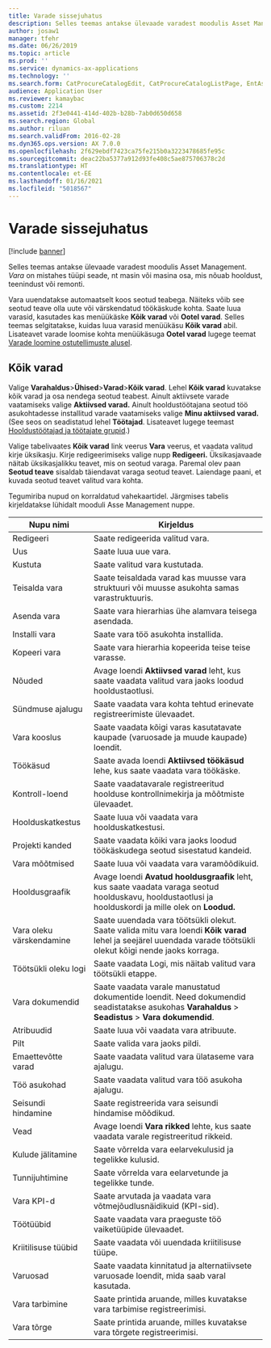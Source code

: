 ```yaml
---
title: Varade sissejuhatus
description: Selles teemas antakse ülevaade varadest moodulis Asset Management.
author: josaw1
manager: tfehr
ms.date: 06/26/2019
ms.topic: article
ms.prod: ''
ms.service: dynamics-ax-applications
ms.technology: ''
ms.search.form: CatProcureCatalogEdit, CatProcureCatalogListPage, EntAssetTimeline, EntAssetObjectTableLookup, EntAssetObjectTableParent, EntAssetObjectOverview, EntAssetObjectImage, EntAssetObjectTable, EntAssetLifecycleStateLog, EntAssetObjectWorkOrderActive, EntAssetObjectAttribute
audience: Application User
ms.reviewer: kamaybac
ms.custom: 2214
ms.assetid: 2f3e0441-414d-402b-b28b-7ab0d650d658
ms.search.region: Global
ms.author: riluan
ms.search.validFrom: 2016-02-28
ms.dyn365.ops.version: AX 7.0.0
ms.openlocfilehash: 2f629ebdf7423ca75fe215b0a3223478685fe95c
ms.sourcegitcommit: deac22ba5377a912d93fe408c5ae875706378c2d
ms.translationtype: HT
ms.contentlocale: et-EE
ms.lasthandoff: 01/16/2021
ms.locfileid: "5018567"
---
```

# <a name="introduction-to-assets"></a>Varade sissejuhatus

[!include [banner](../../includes/banner.md)]

 

Selles teemas antakse ülevaade varadest moodulis Asset Management. *Vara* on mistahes tüüpi seade, nt masin või masina osa, mis nõuab hooldust, teenindust või remonti.

Vara uuendatakse automaatselt koos seotud teabega. Näiteks võib see seotud teave olla uute või värskendatud töökäskude kohta. Saate luua varasid, kasutades kas menüükäske **Kõik varad** või **Ootel varad**. Selles teemas selgitatakse, kuidas luua varasid menüükäsu **Kõik varad** abil. Lisateavet varade loomise kohta menüükäsuga **Ootel varad** lugege teemat [Varade loomine ostutellimuste alusel](../objects/create-objects-based-on-purchase-orders.md).

## <a name="all-assets"></a>Kõik varad

Valige **Varahaldus**\>**Ühised**\>**Varad**\>**Kõik varad**. Lehel **Kõik varad** kuvatakse kõik varad ja osa nendega seotud teabest. Ainult aktiivsete varade vaatamiseks valige **Aktiivsed varad.** Ainult hooldustöötajana seotud töö asukohtadesse installitud varade vaatamiseks valige **Minu aktiivsed varad.** (See seos on seadistatud lehel **Töötajad**. Lisateavet lugege teemast [Hooldustöötajad ja töötajate grupid](../setup-for-objects/workers-and-worker-groups.md).)

Valige tabelivaates **Kõik varad** link veerus **Vara** veerus, et vaadata valitud kirje üksikasju. Kirje redigeerimiseks valige nupp **Redigeeri.** Üksikasjavaade näitab üksikasjalikku teavet, mis on seotud varaga. Paremal olev paan **Seotud teave** sisaldab täiendavat varaga seotud teavet. Laiendage paani, et kuvada seotud teavet valitud vara kohta.

Tegumiriba nupud on korraldatud vahekaartidel. Järgmises tabelis kirjeldatakse lühidalt mooduli Asse Management nuppe.

| Nupu nimi          | Kirjeldus                                                                                                                                                       |
|----------------------|-------------------------------------------------------------------------------------------------------------------------------------------------------------------|
| Redigeeri                 | Saate redigeerida valitud vara.                                                                                                                                         |
| Uus                  | Saate luua uue vara.                                                                                                                                                |
| Kustuta               | Saate valitud vara kustutada.                                                                                                                                       |
| Teisalda vara           | Saate teisaldada varad kas muusse vara struktuuri või muusse asukohta samas varastruktuuris.                                                                                         |
| Asenda vara        | Saate vara hierarhias ühe alamvara teisega asendada.                                                                                                  |
| Installi vara        | Saate vara töö asukohta installida.                                                                                                                          |
| Kopeeri vara           | Saate vara hierarhia kopeerida teise teise varasse.                                                                                                                          |
| Nõuded             | Avage loendi **Aktiivsed varad** leht, kus saate vaadata valitud vara jaoks loodud hooldustaotlusi.                                                                         |
| Sündmuse ajalugu        | Saate vaadata vara kohta tehtud erinevate registreerimiste ülevaadet.                                                                                                         |
| Vara kooslus            | Saate vaadata kõigi varas kasutatavate kaupade (varuosade ja muude kaupade) loendit.                                                                                  |
| Töökäsud          | Saate avada loendi **Aktiivsed töökäsud** lehe, kus saate vaadata vara töökäske.                                                                                        |
| Kontroll-loend            | Saate vaadatavarale registreeritud hoolduse kontrollnimekirja ja mõõtmiste ülevaadet.                                                                                                 |
| Hoolduskatkestus | Saate luua või vaadata vara hoolduskatkestusi.                                                                                                       |
| Projekti kanded | Saate vaadata kõiki vara jaoks loodud töökäskudega seotud sisestatud kandeid.                                                                                       |
| Vara mõõtmised       | Saate luua või vaadata vara varamõõdikuid.                                                                                                               |
| Hooldusgraafik | Avage loendi **Avatud hooldusgraafik** leht, kus saate vaadata varaga seotud hoolduskavu, hooldustaotlusi ja hoolduskordi ja mille olek on **Loodud.** |
| Vara oleku värskendamine   | Saate uuendada vara töötsükli olekut. Saate valida mitu vara loendi **Kõik varad** lehel ja seejärel uuendada varade töötsükli olekut kõigi nende jaoks korraga.              |
| Töötsükli oleku logi  | Saate vaadata Logi, mis näitab valitud vara töötsükli etappe.                                                                                                                 |
| Vara dokumendid      | Saate vaadata varale manustatud dokumentide loendit. Need dokumendid seadistatakse asukohas **Varahaldus** \> **Seadistus** \> **Vara dokumendid**.                 |
| Atribuudid           | Saate luua või vaadata vara atribuute.                                                                                                                             |
| Pilt                | Saate valida vara jaoks pildi.                                                                                                                                   |
| Emaettevõtte varad        | Saate vaadata valitud vara ülataseme vara ajalugu.                                                                                                                |
| Töö asukohad | Saate vaadata valitud vara töö asukoha ajalugu.                                                                                                          |
| Seisundi hindamine | Saate registreerida vara seisundi hindamise mõõdikud.                                                                                                         |
| Vead               | Avage loendi **Vara rikked** lehte, kus saate vaadata varale registreeritud rikkeid.                                                                                             |
| Kulude jälitamine         | Saate võrrelda vara eelarvekulusid ja tegelikke kulusid.                                                                                                              |
| Tunnijuhtimine         | Saate võrrelda vara eelarvetunde ja tegelikke tunde.                                                                                                              |
| Vara KPI-d           | Saate arvutada ja vaadata vara võtmejõudlusnäidikuid (KPI-sid).                                                                                              |
| Töötüübid            | Saate vaadata vara praeguste töö vaiketüüpide ülevaadet.                                                                                                            |
| Kriitilisuse tüübid    | Saate vaadata või uuendada kriitilisuse tüüpe.                                                                                                                              |
| Varuosad          | Saate vaadata kinnitatud ja alternatiivsete varuosade loendit, mida saab varal kasutada.                                                                               |
| Vara tarbimine    | Saate printida aruande, milles kuvatakse vara tarbimise registreerimisi.                                                                                                |
| Vara tõrge          | Saate printida aruande, milles kuvatakse vara tõrgete registreerimisi.                                                                                                      |
